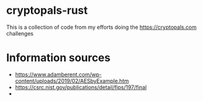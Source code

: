 # cryptopals-rust
This is a collection of code from my efforts doing the https://cryptopals.com challenges

# Information sources
* https://www.adamberent.com/wp-content/uploads/2019/02/AESbyExample.htm
* https://csrc.nist.gov/publications/detail/fips/197/final
* 